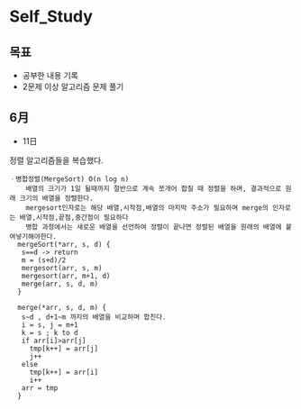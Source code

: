 # Self_Study
## 목표
* 공부한 내용 기록
* 2문제 이상 알고리즘 문제 풀기

## 6月
* 11日

정렬 알고리즘들을 복습했다.

    ㆍ병합정렬(MergeSort) O(n log n)
        배열의 크기가 1일 될때까지 절반으로 계속 쪼개어 합칠 때 정렬을 하며, 결과적으로 원래 크기의 배열을 정렬한다.
        mergesort인자로는 해당 배열,시작점,배열의 마지막 주소가 필요하며 merge의 인자로는 배열,시작점,끝점,중간점이 필요하다
        병합 과정에서는 새로운 배열을 선언하여 정렬이 끝나면 정렬된 배열을 원래의 배열에 붙여넣기해야한다.
      mergeSort(*arr, s, d) {
       s==d -> return
       m = (s+d)/2
       mergesort(arr, s, m)
       mergesort(arr, m+1, d)
       merge(arr, s, d, m)
      }
    
      merge(*arr, s, d, m) {
       s~d , d+1~m 까지의 배열을 비교하며 합친다.
       i = s, j = m+1
       k = s ; k to d
       if arr[i]>arr[j]
         tmp[k++] = arr[j]
         j++
       else
         tmp[k++] = arr[i]
         i++
       arr = tmp
      }
